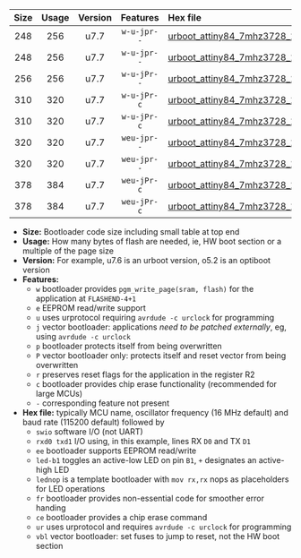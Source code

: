 |Size|Usage|Version|Features|Hex file|
|:-:|:-:|:-:|:-:|:--|
|248|256|u7.7|`w-u-jpr--`|[urboot_attiny84_7mhz3728_115200bps_swio_rxa3_txa2_led+a4_ur_vbl.hex](https://raw.githubusercontent.com/stefanrueger/urboot.hex/main/mcus/attiny84/fcpu_7mhz3728/115200_bps/urboot_attiny84_7mhz3728_115200bps_swio_rxa3_txa2_led+a4_ur_vbl.hex)|
|248|256|u7.7|`w-u-jpr--`|[urboot_attiny84_7mhz3728_115200bps_swio_rxa3_txa2_lednop_ur_vbl.hex](https://raw.githubusercontent.com/stefanrueger/urboot.hex/main/mcus/attiny84/fcpu_7mhz3728/115200_bps/urboot_attiny84_7mhz3728_115200bps_swio_rxa3_txa2_lednop_ur_vbl.hex)|
|256|256|u7.7|`w-u-jPr--`|[urboot_attiny84_7mhz3728_115200bps_swio_rxa3_txa2_ur_vbl.hex](https://raw.githubusercontent.com/stefanrueger/urboot.hex/main/mcus/attiny84/fcpu_7mhz3728/115200_bps/urboot_attiny84_7mhz3728_115200bps_swio_rxa3_txa2_ur_vbl.hex)|
|310|320|u7.7|`w-u-jPr-c`|[urboot_attiny84_7mhz3728_115200bps_swio_rxa3_txa2_led+a4_fr_ce_ur_vbl.hex](https://raw.githubusercontent.com/stefanrueger/urboot.hex/main/mcus/attiny84/fcpu_7mhz3728/115200_bps/urboot_attiny84_7mhz3728_115200bps_swio_rxa3_txa2_led+a4_fr_ce_ur_vbl.hex)|
|310|320|u7.7|`w-u-jPr-c`|[urboot_attiny84_7mhz3728_115200bps_swio_rxa3_txa2_lednop_fr_ce_ur_vbl.hex](https://raw.githubusercontent.com/stefanrueger/urboot.hex/main/mcus/attiny84/fcpu_7mhz3728/115200_bps/urboot_attiny84_7mhz3728_115200bps_swio_rxa3_txa2_lednop_fr_ce_ur_vbl.hex)|
|320|320|u7.7|`weu-jpr--`|[urboot_attiny84_7mhz3728_115200bps_swio_rxa3_txa2_ee_led+a4_ur_vbl.hex](https://raw.githubusercontent.com/stefanrueger/urboot.hex/main/mcus/attiny84/fcpu_7mhz3728/115200_bps/urboot_attiny84_7mhz3728_115200bps_swio_rxa3_txa2_ee_led+a4_ur_vbl.hex)|
|320|320|u7.7|`weu-jpr--`|[urboot_attiny84_7mhz3728_115200bps_swio_rxa3_txa2_ee_lednop_ur_vbl.hex](https://raw.githubusercontent.com/stefanrueger/urboot.hex/main/mcus/attiny84/fcpu_7mhz3728/115200_bps/urboot_attiny84_7mhz3728_115200bps_swio_rxa3_txa2_ee_lednop_ur_vbl.hex)|
|378|384|u7.7|`weu-jPr-c`|[urboot_attiny84_7mhz3728_115200bps_swio_rxa3_txa2_ee_led+a4_fr_ce_ur_vbl.hex](https://raw.githubusercontent.com/stefanrueger/urboot.hex/main/mcus/attiny84/fcpu_7mhz3728/115200_bps/urboot_attiny84_7mhz3728_115200bps_swio_rxa3_txa2_ee_led+a4_fr_ce_ur_vbl.hex)|
|378|384|u7.7|`weu-jPr-c`|[urboot_attiny84_7mhz3728_115200bps_swio_rxa3_txa2_ee_lednop_fr_ce_ur_vbl.hex](https://raw.githubusercontent.com/stefanrueger/urboot.hex/main/mcus/attiny84/fcpu_7mhz3728/115200_bps/urboot_attiny84_7mhz3728_115200bps_swio_rxa3_txa2_ee_lednop_fr_ce_ur_vbl.hex)|

- **Size:** Bootloader code size including small table at top end
- **Usage:** How many bytes of flash are needed, ie, HW boot section or a multiple of the page size
- **Version:** For example, u7.6 is an urboot version, o5.2 is an optiboot version
- **Features:**
  + `w` bootloader provides `pgm_write_page(sram, flash)` for the application at `FLASHEND-4+1`
  + `e` EEPROM read/write support
  + `u` uses urprotocol requiring `avrdude -c urclock` for programming
  + `j` vector bootloader: applications *need to be patched externally*, eg, using `avrdude -c urclock`
  + `p` bootloader protects itself from being overwritten
  + `P` vector bootloader only: protects itself and reset vector from being overwritten
  + `r` preserves reset flags for the application in the register R2
  + `c` bootloader provides chip erase functionality (recommended for large MCUs)
  + `-` corresponding feature not present
- **Hex file:** typically MCU name, oscillator frequency (16 MHz default) and baud rate (115200 default) followed by
  + `swio` software I/O (not UART)
  + `rxd0 txd1` I/O using, in this example, lines RX `D0` and TX `D1`
  + `ee` bootloader supports EEPROM read/write
  + `led-b1` toggles an active-low LED on pin `B1`, `+` designates an active-high LED
  + `lednop` is a template bootloader with `mov rx,rx` nops as placeholders for LED operations
  + `fr` bootloader provides non-essential code for smoother error handing
  + `ce` bootloader provides a chip erase command
  + `ur` uses urprotocol and requires `avrdude -c urclock` for programming
  + `vbl` vector bootloader: set fuses to jump to reset, not the HW boot section

